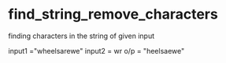 # find_string_remove_characters
finding characters in the string of given input


input1 ="wheelsarewe"
input2 = wr
o/p = "heelsaewe"
